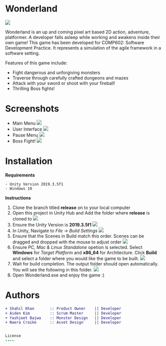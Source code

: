 # Wonderland

![](https://i.imgur.com/PAPFcuR.gif)


Wonderland is an up and coming pixel art based 2D action, adventure, platformer. A developer falls asleep while working and awakens inside their own game! This game has been developed for COMP602: Software Development Practice. It represents a simulation of the agile framework in a software setting.

Features of this game include:
  - Fight dangerous and unforgiving monsters
  - Traverse through carefully crafted dungeons and mazes
  - Attack with your sword or shoot with your fireball!
  - Thrilling Boss fights!

# Screenshots
-   Main Menu
![](https://i.imgur.com/YgNLboN.gif)
-   User Interface
![](https://i.imgur.com/K0QGQtW.png)
-   Pause Menu
![](https://i.imgur.com/hrLLDTK.png)
-   Boss Fight!
![](https://i.imgur.com/qNIfReO.gif)

# Installation
**Requirements**
```
- Unity Version 2019.3.5f1
- Windows 10
```
**Instructions**
1.    Clone the branch titled **release** on to your local computer
2.   Open this project in Unity Hub and Add the folder where **release** is cloned to
![](https://i.imgur.com/2ys66qL.png)
3. Ensure the Unity Version is **2019.3.5f1**
![](https://i.imgur.com/3kAh6Hg.png)
4. In Unity, Navigate to *File -> Build Settings*
![](https://i.imgur.com/GljU7z7.gif)
5. Ensure that the Scenes in Build match this order. Scenes can be dragged and dropped with the mouse to adjust order
![](https://i.imgur.com/GKvz6RX.png)
6. Ensure *PC, Mac & Linux Standalone* opetion is selected. Select **Windows** for *Target Platform* and **x86_64** for Architecture. Click **Build** and select a folder where you would like the game to be built.
![](https://i.imgur.com/D1uTFT8.gif)
7. Wait for build completion. The output folder should open automatically. You will see the following in this folder.
![](https://i.imgur.com/wWApQMY.png)
8. Open Wonderland.exe and enjoy the game :)

# Authors

```diff
+ Shahil Khan       :: Product Owner    || Developer
+ Aiden Kim         :: Scrum Master     || Developer
+ Yashjeet Bajwa    :: Monster Design   || Developer
+ Naera Craike      :: Asset Design     || Developer


License
----
